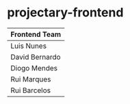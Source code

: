 # projectary-frontend
| Frontend Team  |
| ---------------|
| Luis Nunes     |
| David Bernardo |
| Diogo Mendes   |
| Rui Marques    |
| Rui Barcelos   |
